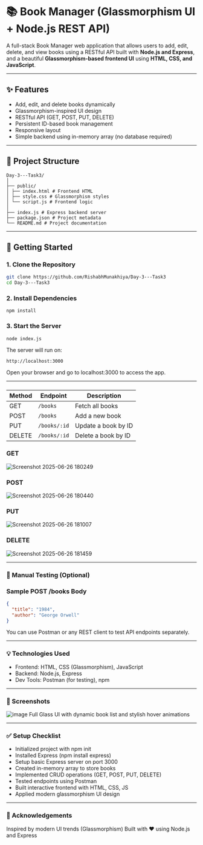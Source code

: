 # 📚 Book Manager (Glassmorphism UI + Node.js REST API)

A full-stack Book Manager web application that allows users to add, edit, delete, and view books using a RESTful API built with **Node.js and Express**, and a beautiful **Glassmorphism-based frontend UI** using **HTML, CSS, and JavaScript**.

---

## ✨ Features

- Add, edit, and delete books dynamically
- Glassmorphism-inspired UI design
- RESTful API (GET, POST, PUT, DELETE)
- Persistent ID-based book management
- Responsive layout
- Simple backend using in-memory array (no database required)

---

## 📁 Project Structure

```
Day-3---Task3/
│
├── public/
│ ├── index.html # Frontend HTML
│ ├── style.css # Glassmorphism styles
│ └── script.js # Frontend logic
│
├── index.js # Express backend server
├── package.json # Project metadata
└── README.md # Project documentation
```

---

## 🚀 Getting Started

### 1. Clone the Repository

```bash 
git clone https://github.com/RishabhMunakhiya/Day-3---Task3
cd Day-3---Task3
 ```
### 2. Install Dependencies
``
npm install
``
### 3. Start the Server
```
node index.js

```
The server will run on:
```
http://localhost:3000
```
Open your browser and go to localhost:3000 to access the app.

---

###
| Method | Endpoint     | Description         |
| ------ | ------------ | ------------------- |
| GET    | `/books`     | Fetch all books     |
| POST   | `/books`     | Add a new book      |
| PUT    | `/books/:id` | Update a book by ID |
| DELETE | `/books/:id` | Delete a book by ID |

### GET 
![Screenshot 2025-06-26 180249](https://github.com/user-attachments/assets/869d76a8-393a-44a6-aea1-ea812650379d)
### POST
![Screenshot 2025-06-26 180440](https://github.com/user-attachments/assets/2499aa52-18bf-4c89-8514-88d69d8ad1b0)
### PUT
![Screenshot 2025-06-26 181007](https://github.com/user-attachments/assets/d0a0c41c-82c4-43d5-998f-4173d2bc1998)
### DELETE
![Screenshot 2025-06-26 181459](https://github.com/user-attachments/assets/26d89412-fd0f-46b7-bca5-5a060b1a0f03)


---

### 🧪 Manual Testing (Optional)

### Sample POST /books Body
```json
{
  "title": "1984",
  "author": "George Orwell"
}
```
You can use Postman or any REST client to test API endpoints separately.

---

### 💡 Technologies Used
- Frontend: HTML, CSS (Glassmorphism), JavaScript
- Backend: Node.js, Express
- Dev Tools: Postman (for testing), npm
  
---

### 🌈 Screenshots
![image](https://github.com/user-attachments/assets/f5a21f5b-275e-4d3f-b44b-2afb3a69ef5e)
Full Glass UI with dynamic book list and stylish hover animations

---

### ✅ Setup Checklist
- Initialized project with npm init
- Installed Express (npm install express)
- Setup basic Express server on port 3000
- Created in-memory array to store books
- Implemented CRUD operations (GET, POST, PUT, DELETE)
- Tested endpoints using Postman
- Built interactive frontend with HTML, CSS, JS
- Applied modern glassmorphism UI design

---

### 🙌 Acknowledgements

Inspired by modern UI trends (Glassmorphism)
Built with ❤️ using Node.js and Express


